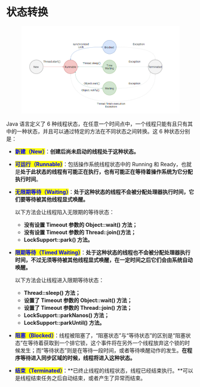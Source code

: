 # 状态转换

<figure><img src="../../../.gitbook/assets/ace830df-9919-48ca-91b5-60b193f593d2.png" alt=""><figcaption></figcaption></figure>

Java 语言定义了 6 种线程状态，在任意一个时间点中，一个线程只能有且只有其中的一种状态，并且可以通过特定的方法在不同状态之间转换。这 6 种状态分别是：

* <mark style="color:blue;">**新建（New）**</mark>：**创建后尚未启动的线程处于这种状态。**
* <mark style="color:blue;">**可运行（Runnable）**</mark>：包括操作系统线程状态中的 Running 和 Ready，也就是**处于此状态的线程有可能正在执行，也有可能正在等待着操作系统为它分配执行时间**。
*   <mark style="color:blue;">**无限期等待（Waiting）**</mark>：**处于这种状态的线程不会被分配处理器执行时间，它们要等待被其他线程显式唤醒。**

    以下方法会让线程陷入无限期的等待状态：

    * **没有设置 Timeout 参数的 Object::wait() 方法；**&#x20;
    * **没有设置 Timeout 参数的 Thread::join()方法；**
    * **LockSupport::park() 方法。**
*   <mark style="color:blue;">**限期等待（Timed Waiting）**</mark>：**处于这种状态的线程也不会被分配处理器执行时间，不过无须等待被其他线程显式唤醒，在一定时间之后它们会由系统自动唤醒。**

    以下方法会让线程进入限期等待状态：

    * **Thread::sleep() 方法；**&#x20;
    * **设置了 Timeout 参数的 Object::wait() 方法；**&#x20;
    * **设置了 Timeout 参数的 Thread::join() 方法；**
    * **LockSupport::parkNanos() 方法；**
    * **LockSupport::parkUntil() 方法。**
* <mark style="color:blue;">**阻塞（Blocked）**</mark>：线程被阻塞了，“阻塞状态”与“等待状态”的区别是“阻塞状态”在等待着获取到一个排它锁，这个事件将在另外一个线程放弃这个锁的时候发生；而“等待状态”则是在等待一段时间，或者等待唤醒动作的发生。**在程序等待进入同步区域的时候，线程将进入这种状态。**
* <mark style="color:blue;">**结束（Terminated）**</mark>：**已终止线程的线程状态，线程已经结束执行。**可以是线程结束任务之后自动结束，或者产生了异常而结束。
